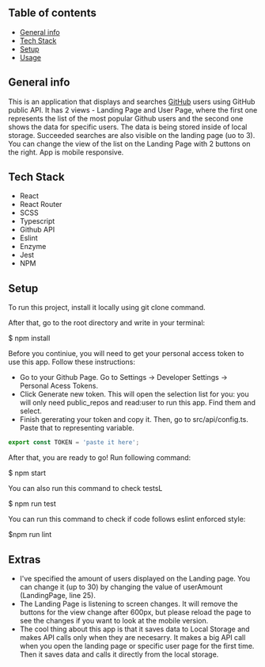 ## Table of contents
* [General info](#general-info)
* [Tech Stack](#features)
* [Setup](#setup)
* [Usage](#usage)

## General info
This is an application that displays and searches [GitHub](https://github.com/) users using GitHub public API. It has 2 views - Landing Page and User Page, where the first one represents the list of the most popular Github users and the second one shows the data for specific users. The data is being stored inside of local storage. Succeeded searches are also visible on the landing page (uo to 3). You can change the view of the list on the Landing Page with 2 buttons on the right. App is mobile responsive. 

## Tech Stack
* React
* React Router
* SCSS
* Typescript
* Github API
* Eslint
* Enzyme
* Jest
* NPM

## Setup 

To run this project, install it locally using git clone command.

After that, go to the root directory and write in your terminal:

$ npm install

Before you continiue, you will need to get your personal access token to use this app. Follow these instructions:
* Go to your Github Page. Go to Settings -> Developer Settings -> Personal Acess Tokens.
* Click Generate new token. This will open the selection list for you: you will only need public_repos and read:user to run this app. Find them and select. 
* Finish gererating your token and copy it. Then, go to src/api/config.ts. Paste that to representing variable.

```javascript
export const TOKEN = 'paste it here';
```
After that, you are ready to go! Run following command: 

$ npm start

You can also run this command to check testsL

$ npm run test

You can run this command to check if code follows eslint enforced style:

$npm run lint

## Extras
* I've specified the amount of users displayed on the Landing page. You can change it (up to 30) by changing the value of userAmount (LandingPage, line 25).
* The Landing Page is listening to screen changes. It will remove the buttons for the view change after 600px, but please reload the page to see the changes if you want to look at the mobile version. 
* The cool thing about this app is that it saves data to Local Storage and makes API calls only when they are necesarry. It makes a big API call when you open the landing page or specific user page for the first time. Then it saves data and calls it directly from the local storage.

